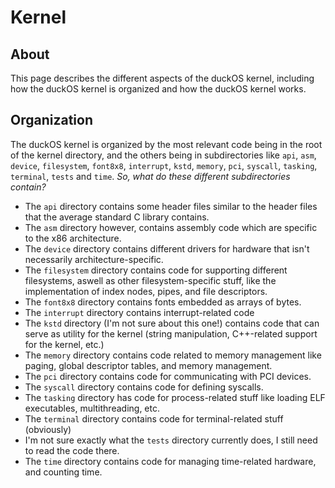 # Kernel
## About
This page describes the different aspects of the duckOS kernel, including how the duckOS kernel is organized and how the duckOS kernel works.
## Organization
The duckOS kernel is organized by the most relevant code being in the root of the kernel directory, and the others being in subdirectories like `api`, `asm`, `device`, `filesystem`, `font8x8`, `interrupt`, `kstd`, `memory`, `pci`, `syscall`, `tasking`, `terminal`, `tests` and `time`.
*So, what do these different subdirectories contain?*
* The `api` directory contains some header files similar to the header files that the average standard C library contains.
* The `asm` directory however, contains assembly code which are specific to the x86 architecture.
* The `device` directory contains different drivers for hardware that isn't necessarily architecture-specific.
* The `filesystem` directory contains code for supporting different filesystems, aswell as other filesystem-specific stuff, like the implementation of index nodes, pipes, and file descriptors.
* The `font8x8` directory contains fonts embedded as arrays of bytes.
* The `interrupt` directory contains interrupt-related code
* The `kstd` directory (I'm not sure about this one!) contains code that can serve as utility for the kernel (string manipulation, C++-related support for the kernel, etc.)
* The `memory` directory contains code related to memory management like paging, global descriptor tables, and memory management.
* The `pci` directory contains code for communicating with PCI devices.
* The `syscall` directory contains code for defining syscalls.
* The `tasking` directory has code for process-related stuff like loading ELF executables, multithreading, etc.
* The `terminal` directory contains code for terminal-related stuff (obviously)
* I'm not sure exactly what the `tests` directory currently does, I still need to read the code there.
* The `time` directory contains code for managing time-related hardware, and counting time.
